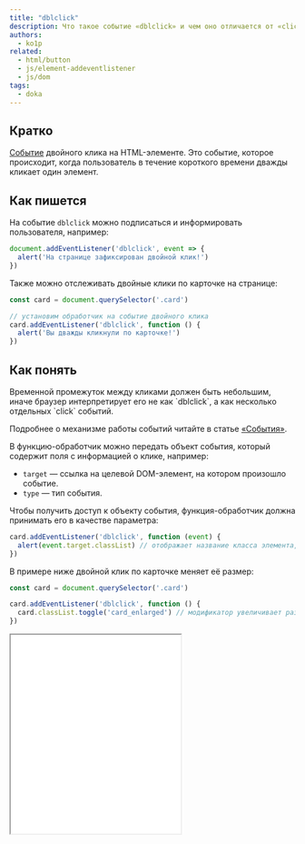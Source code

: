 ```yaml
---
title: "dblclick"
description: Что такое событие «dblclick» и чем оно отличается от «click»?"
authors:
  - ko1p
related:
  - html/button
  - js/element-addeventlistener
  - js/dom
tags:
  - doka
---
```


## Кратко

[Событие](/js/events/) двойного клика на HTML-элементе. Это событие, которое происходит, когда пользователь в течение короткого времени дважды кликает один элемент.


## Как пишется

На событие `dblclick` можно подписаться и информировать пользователя, например:

```js
document.addEventListener('dblclick', event => {
  alert('На странице зафиксирован двойной клик!')
})
```

Также можно отслеживать двойные клики по карточке на странице:

```js
const card = document.querySelector('.card')

// установим обработчик на событие двойного клика
card.addEventListener('dblclick', function () {
  alert('Вы дважды кликнули по карточке!')
})
```

## Как понять

<aside>
  Временной промежуток между кликами должен быть небольшим, иначе браузер интерпретирует его не как `dblclick`, а как несколько отдельных `click` событий.
</aside>

Подробнее о механизме работы событий читайте в статье [«События»](/js/events/).

В функцию-обработчик можно передать объект события, который содержит поля с информацией о клике, например:

- `target` — ссылка на целевой DOM-элемент, на котором произошло событие.
- `type` — тип события.

Чтобы получить доступ к объекту события, функция-обработчик должна принимать его в качестве параметра:

```js
card.addEventListener('dblclick', function (event) {
  alert(event.target.classList) // отображает название класса элемента, по которому дважды кликнули
})
```

В примере ниже двойной клик по карточке меняет её размер:

```js
const card = document.querySelector('.card')

card.addEventListener('dblclick', function () {
  card.classList.toggle('card_enlarged') // модификатор увеличивает размер карточки
})
```

<iframe title="Название — Element.dblclick — Дока" src="demos/dblclicking/" height="350"></iframe>
